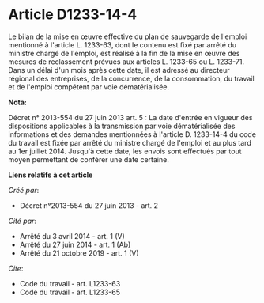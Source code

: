 # Article D1233-14-4

Le bilan de la mise en œuvre effective du plan de sauvegarde de l'emploi mentionné à l'article L. 1233-63, dont le contenu
est fixé par arrêté du ministre chargé de l'emploi, est réalisé à la fin de la mise en œuvre des mesures de reclassement
prévues aux articles L. 1233-65 ou L. 1233-71. Dans un délai d'un mois après cette date, il est adressé au directeur régional
des entreprises, de la concurrence, de la consommation, du travail et de l'emploi compétent par voie dématérialisée.

**Nota:**

Décret n° 2013-554 du 27 juin 2013 art. 5 : La date d'entrée en vigueur  des dispositions applicables à la transmission par
voie dématérialisée  des informations et des demandes mentionnées à l'article D. 1233-14-4 du  code du travail est fixée par
arrêté du ministre chargé de l'emploi et  au plus tard au 1er juillet 2014. Jusqu'à cette date, les envois sont  effectués
par tout moyen permettant de conférer une date certaine.

**Liens relatifs à cet article**

_Créé par_:

  - Décret n°2013-554 du 27 juin 2013 - art. 2

_Cité par_:

  - Arrêté du 3 avril 2014 - art. 1 (V)
  - Arrêté du 27 juin 2014 - art. 1 (Ab)
  - Arrêté du 21 octobre 2019 - art. 1 (V)

_Cite_:

  - Code du travail - art. L1233-63
  - Code du travail - art. L1233-65
